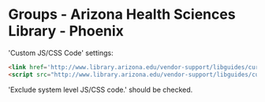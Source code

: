 # Groups - Arizona Health Sciences Library - Phoenix

'Custom JS/CSS Code' settings:

```html
<link href='http://www.library.arizona.edu/vendor-support/libguides/current/dist/ual-styles.css' rel='stylesheet' type='text/css' />
<script src="http://www.library.arizona.edu/vendor-support/libguides/current/dist/groups/ahsl-phx/ahsl-phx.js" type="text/javascript"></script>
```

'Exclude system level JS/CSS code.' should be checked.
